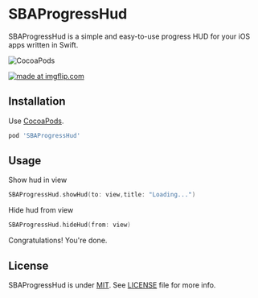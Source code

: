 # SBAProgressHud
SBAProgressHud is a simple and easy-to-use progress HUD for your iOS apps written in Swift.

![CocoaPods](https://cocoapod-badges.herokuapp.com/v/SBAProgressHud/badge.png)

<a href="https://imgflip.com/gif/2lm4y6"><img src="https://i.imgflip.com/2lm4y6.gif" title="made at imgflip.com"/></a>

Installation
------------

Use [CocoaPods](http://cocoapods.org).

```ruby
pod 'SBAProgressHud'
```
Usage
-----
Show hud in view

```swift
SBAProgressHud.showHud(to: view,title: "Loading...")
```

Hide hud from view

```swift
SBAProgressHud.hideHud(from: view)
```
Congratulations! You're done.

License
-------

SBAProgressHud is under [MIT](https://opensource.org/licenses/MIT). See [LICENSE](LICENSE) file for more info.
